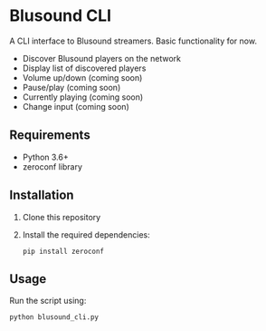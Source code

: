 # Blusound CLI

A CLI interface to Blusound streamers. Basic functionality for now.

* Discover Blusound players on the network
* Display list of discovered players
* Volume up/down (coming soon)
* Pause/play (coming soon)
* Currently playing (coming soon)
* Change input (coming soon)

## Requirements

* Python 3.6+
* zeroconf library

## Installation

1. Clone this repository
2. Install the required dependencies:

   ```
   pip install zeroconf
   ```

## Usage

Run the script using:

```
python blusound_cli.py
```
